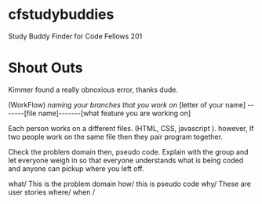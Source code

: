 # cfstudybuddies
Study Buddy Finder for Code Fellows 201



# Shout Outs
Kimmer found a really obnoxious error, thanks dude.

(WorkFlow)
*naming your branches that you work on*
[letter of your name] -------[file name]-------[what feature you are working on]


Each person works on a different files. (HTML, CSS, javascript ).
however, If two people work on the same file then they pair program together.

Check the problem domain then, pseudo code. Explain with the group and let everyone
weigh in so that everyone understands what is being coded and anyone can pickup where
you left off.

what/ This is the problem domain
how/ this is pseudo code
why/ These are user stories
where/
when /

